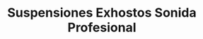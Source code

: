 ---
title: "Suspensiones Exhostos Sonida Profesional"
url: /barrios-unidos/suspensiones-exhostos-sonida-profesional/
shop: piezas de automóviles
---